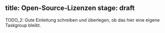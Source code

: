 title: Open-Source-Lizenzen
stage: draft
---
TODO_2: Gute Einleitung schreiben und überlegen, ob das hier eine eigene Taskgroup bleibt.